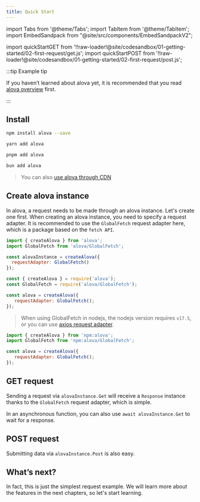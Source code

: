 ```yaml
---
title: Quick Start
---
```


import Tabs from '@theme/Tabs';
import TabItem from '@theme/TabItem';
import EmbedSandpack from "@site/src/components/EmbedSandpackV2";

import quickStartGET from '!!raw-loader!@site/codesandbox/01-getting-started/02-first-request/get.js';
import quickStartPOST from '!!raw-loader!@site/codesandbox/01-getting-started/02-first-request/post.js';

:::tip Example tip

If you haven’t learned about alova yet, it is recommended that you read [alova overview](/v2/tutorial/getting-started) first.

:::

## Install

<Tabs>
<TabItem value="1" label="npm">

```bash
npm install alova --save
```

</TabItem>
<TabItem value="2" label="yarn">

```bash
yarn add alova
```

</TabItem>
<TabItem value="3" label="pnpm">

```bash
pnpm add alova
```

</TabItem>
<TabItem value="4" label="bun">

```bash
bun add alova
```

</TabItem>
</Tabs>

> You can also [use alova through CDN](/v2/tutorial/others/use-in-static)

## Create alova instance

In alova, a request needs to be made through an alova instance. Let's create one first. When creating an alova instance, you need to specify a request adapter. It is recommended to use the `GlobalFetch` request adapter here, which is a package based on the `fetch API`.

<Tabs>
<TabItem value="1" label="esModule">

```javascript
import { createAlova } from 'alova';
import GlobalFetch from 'alova/GlobalFetch';

const alovaInstance = createAlova({
  requestAdapter: GlobalFetch()
});
```

</TabItem>
<TabItem value="2" label="commonJS">

```javascript
const { createAlova } = require('alova');
const GlobalFetch = require('alova/GlobalFetch');

const alova = createAlova({
   requestAdapter: GlobalFetch();
});
```

> When using GlobalFetch in nodejs, the nodejs version requires `v17.5`, or you can use [axios request adapter](/v2/tutorial/request-adapter/alova-adapter-axios/).

</TabItem>
<TabItem value="3" label="deno">

```javascript
import { createAlova } from 'npm:alova';
import GlobalFetch from 'npm:alova/GlobalFetch';

const alova = createAlova({
   requestAdapter: GlobalFetch();
});
```

</TabItem>
</Tabs>

## GET request

Sending a request via `alovaInstance.Get` will receive a `Response` instance thanks to the `GlobalFetch` request adapter, which is simple.

<EmbedSandpack template="vanilla" mainFile={quickStartGET} editorHeight={400} containBaseURL={false} />

In an asynchronous function, you can also use `await alovaInstance.Get` to wait for a response.

## POST request

Submitting data via `alovaInstance.Post` is also easy.

<EmbedSandpack template="vanilla" mainFile={quickStartPOST} editorHeight={400} containBaseURL={false} />

## What’s next?

In fact, this is just the simplest request example. We will learn more about the features in the next chapters, so let's start learning.
